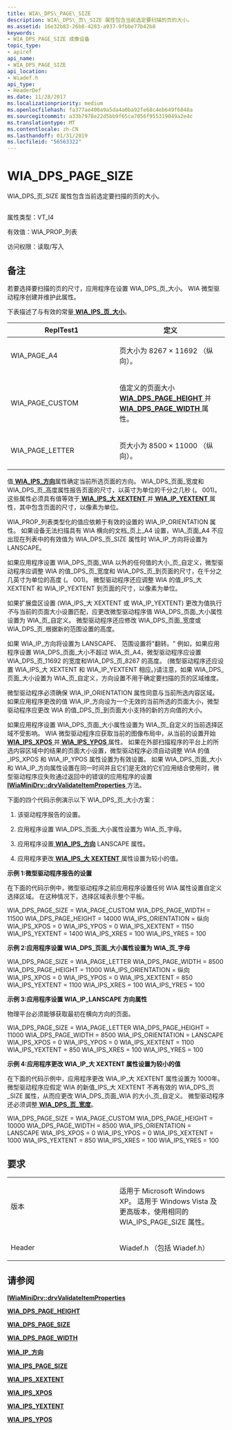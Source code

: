 ```yaml
---
title: WIA\_DPS\_PAGE\_SIZE
description: WIA\_DPS\_页\_SIZE 属性包含当前选定要扫描的页的大小。
ms.assetid: 16e32b83-26b8-4283-a937-9fbbe77b42b8
keywords:
- WIA_DPS_PAGE_SIZE 成像设备
topic_type:
- apiref
api_name:
- WIA_DPS_PAGE_SIZE
api_location:
- Wiadef.h
api_type:
- HeaderDef
ms.date: 11/28/2017
ms.localizationpriority: medium
ms.openlocfilehash: fa377ae400a9a5da4a0ba92fe68c4eb649f6848a
ms.sourcegitcommit: a33b7978e22d5bb9f65ca7056f955319049a2e4c
ms.translationtype: MT
ms.contentlocale: zh-CN
ms.lasthandoff: 01/31/2019
ms.locfileid: "56563322"
---
```

# <a name="wiadpspagesize"></a>WIA\_DPS\_PAGE\_SIZE


WIA\_DPS\_页\_SIZE 属性包含当前选定要扫描的页的大小。

## <span id="ddk_wia_dps_page_size_si"></span><span id="DDK_WIA_DPS_PAGE_SIZE_SI"></span>


属性类型：VT\_I4

有效值：WIA\_PROP\_列表

访问权限：读取/写入

<a name="remarks"></a>备注
-------

若要选择要扫描的页的尺寸，应用程序在设置 WIA\_DPS\_页\_大小。 WIA 微型驱动程序创建并维护此属性。

下表描述了与有效的常量[ **WIA\_IPS\_页\_大小**](wia-ips-page-size.md)。

<table>
<colgroup>
<col width="50%" />
<col width="50%" />
</colgroup>
<thead>
<tr class="header">
<th>ReplTest1</th>
<th>定义</th>
</tr>
</thead>
<tbody>
<tr class="odd">
<td><p>WIA_PAGE_A4</p></td>
<td><p>页大小为 8267 × 11692 （纵向）。</p></td>
</tr>
<tr class="even">
<td><p>WIA_PAGE_CUSTOM</p></td>
<td><p>值定义的页面大小<a href="wia-dps-page-height.md" data-raw-source="[&lt;strong&gt;WIA_DPS_PAGE_HEIGHT&lt;/strong&gt;](wia-dps-page-height.md)"> <strong>WIA_DPS_PAGE_HEIGHT</strong> </a>并<a href="wia-dps-page-width.md" data-raw-source="[&lt;strong&gt;WIA_DPS_PAGE_WIDTH&lt;/strong&gt;](wia-dps-page-width.md)"> <strong>WIA_DPS_PAGE_WIDTH</strong> </a>属性。</p></td>
</tr>
<tr class="odd">
<td><p>WIA_PAGE_LETTER</p></td>
<td><p>页大小为 8500 × 11000 （纵向）。</p></td>
</tr>
</tbody>
</table>

 

值[ **WIA\_IPS\_方向**](wia-ips-orientation.md)属性确定当前所选页面的方向。 WIA\_DPS\_页面\_宽度和 WIA\_DPS\_页\_高度属性报告页面的尺寸，以英寸为单位的千分之几秒 (。 001)。 这些属性必须具有值等效于[ **WIA\_IPS\_大 XEXTENT** ](wia-ips-xextent.md)并[ **WIA\_IP\_YEXTENT** ](wia-ips-yextent.md)属性，其中包含页面的尺寸，以像素为单位。

WIA\_PROP\_列表类型化的值应依赖于有效的设置的 WIA\_IP\_ORIENTATION 属性。 如果设备无法扫描具有 WIA 横向的文档\_页上\_A4 设置，WIA\_页面\_A4 不应出现在列表中的有效值为 WIA\_DPS\_页\_SIZE 属性时 WIA\_IP\_方向将设置为 LANSCAPE。

如果应用程序设置 WIA\_DPS\_页面\_WIA 以外的任何值的大小\_页\_自定义，微型驱动程序应调整 WIA 的值\_DPS\_页\_宽度和 WIA\_DPS\_页\_到页面的尺寸，在千分之几英寸为单位的高度 (。 001)。 微型驱动程序还应调整 WIA 的值\_IPS\_大 XEXTENT 和 WIA\_IP\_YEXTENT 到页面的尺寸，以像素为单位。

如果扩展盘区设置 (WIA\_IPS\_大 XEXTENT 或 WIA\_IP\_YEXTENT) 更改为值执行*不*与当前的页面大小设置匹配，应更改微型驱动程序值 WIA\_DPS\_页面\_大小属性设置为 WIA\_页\_自定义。 微型驱动程序还应修改 WIA\_DPS\_页面\_宽度或 WIA\_DPS\_页\_根据新的范围设置的高度。

如果 WIA\_IP\_方向将设置为 LANSCAPE、 范围设置将"翻转。" 例如，如果应用程序设置 WIA\_DPS\_页面\_大小不超过 WIA\_页\_A4，微型驱动程序应设置 WIA\_DPS\_页\_11692 的宽度和WIA\_DPS\_页\_8267 的高度。 (微型驱动程序还应设置 WIA\_IPS\_大 XEXTENT 和 WIA\_IP\_YEXTENT 相应。)请注意，如果 WIA\_DPS\_页面\_大小设置为 WIA\_页\_自定义，方向设置不用于确定要扫描的页的区域维度。

微型驱动程序必须确保 WIA\_IP\_ORIENTATION 属性同意与当前所选内容区域。 如果应用程序更改的值 WIA\_IP\_方向设为一个无效的当前所选的页面大小，微型驱动程序应更改 WIA 的值\_DPS\_页\_到页面大小支持的新的方向值的大小。

如果应用程序设置 WIA\_DPS\_页面\_大小属性设置为 WIA\_页\_自定义的当前选择区域不受影响。 WIA 微型驱动程序应获取当前的图像布局中，从当前的设置开始[ **WIA\_IPS\_XPOS** ](wia-ips-xpos.md)并[ **WIA\_IPS\_YPOS** ](wia-ips-ypos.md)属性。 如果在外部扫描程序的平台上的所选内容区域中的结果的页面大小设置，微型驱动程序必须自动调整 WIA 的值\_IPS\_XPOS 和 WIA\_IP\_YPOS 属性设置为有效设置。 如果 WIA\_DPS\_页面\_大小和 WIA\_IP\_方向属性设置在同一时间并且它们是无效的它们应用结合使用时，微型驱动程序应失败通过返回中的错误的应用程序的设置[ **IWiaMiniDrv::drvValidateItemProperties** ](https://msdn.microsoft.com/library/windows/hardware/ff545017)方法。

下面的四个代码示例演示以下 WIA\_DPS\_页\_大小方案：

1.  该驱动程序报告的设置。

2.  应用程序设置 WIA\_DPS\_页面\_大小属性设置为 WIA\_页\_字母。

3.  应用程序设置[ **WIA\_IPS\_方向**](wia-ips-orientation.md) LANSCAPE 属性。

4.  应用程序更改[ **WIA\_IPS\_大 XEXTENT** ](wia-ips-xextent.md)属性设置为较小的值。

**示例 1:微型驱动程序报告的设置**

在下面的代码示例中，微型驱动程序之前应用程序设置任何 WIA 属性设置自定义选择区域。 在这种情况下，选择区域表示整个平板。

WIA_DPS_PAGE_SIZE = WIA_PAGE_CUSTOM WIA_DPS_PAGE_WIDTH = 11500 WIA_DPS_PAGE_HEIGHT = 14000 WIA_IPS_ORIENTATION = 纵向 WIA_IPS_XPOS = 0 WIA_IPS_YPOS = 0 WIA_IPS_XEXTENT = 1150 WIA_IPS_YEXTENT = 1400 WIA_IPS_XRES = 100 WIA_IPS_YRES = 100

**示例 2:应用程序设置 WIA\_DPS\_页面\_大小属性设置为 WIA\_页\_字母**

WIA_DPS_PAGE_SIZE = WIA_PAGE_LETTER WIA_DPS_PAGE_WIDTH = 8500 WIA_DPS_PAGE_HEIGHT = 11000 WIA_IPS_ORIENTATION = 纵向 WIA_IPS_XPOS = 0 WIA_IPS_YPOS = 0 WIA_IPS_XEXTENT = 850 WIA_IPS_YEXTENT = 1100 WIA_IPS_XRES = 100 WIA_IPS_YRES = 100

**示例 3:应用程序设置 WIA\_IP\_LANSCAPE 方向属性**

物理平台必须能够获取最初在横向方向的页面。

WIA_DPS_PAGE_SIZE = WIA_PAGE_LETTER WIA_DPS_PAGE_HEIGHT = 11000 WIA_DPS_PAGE_WIDTH = 8500 WIA_IPS_ORIENTATION = LANSCAPE WIA_IPS_XPOS = 0 WIA_IPS_YPOS = 0 WIA_IPS_XEXTENT = 1100 WIA_IPS_YEXTENT = 850 WIA_IPS_XRES = 100 WIA_IPS_YRES = 100

**示例 4:应用程序更改 WIA\_IP\_大 XEXTENT 属性设置为较小的值**

在下面的代码示例中，应用程序更改 WIA\_IP\_大 XEXTENT 属性设置为 1000年。 微型驱动程序应假定 WIA 的新值\_IPS\_大 XEXTENT 不再有效的 WIA\_DPS\_页\_SIZE 属性，从而应更改 WIA\_DPS\_页面\_WIA 的大小\_页\_自定义。 微型驱动程序还必须调整[ **WIA\_DPS\_页\_宽度**](wia-dps-page-width.md)。

WIA_DPS_PAGE_SIZE = WIA_PAGE_CUSTOM WIA_DPS_PAGE_HEIGHT = 10000 WIA_DPS_PAGE_WIDTH = 8500 WIA_IPS_ORIENTATION = LANSCAPE WIA_IPS_XPOS = 0 WIA_IPS_YPOS = 0 WIA_IPS_XEXTENT = 1000 WIA_IPS_YEXTENT = 850 WIA_IPS_XRES = 100 WIA_IPS_YRES = 100

<a name="requirements"></a>要求
------------

<table>
<colgroup>
<col width="50%" />
<col width="50%" />
</colgroup>
<tbody>
<tr class="odd">
<td><p>版本</p></td>
<td><p>适用于 Microsoft Windows XP。 适用于 Windows Vista 及更高版本，使用相同的 WIA_IPS_PAGE_SIZE 属性。</p></td>
</tr>
<tr class="even">
<td><p>Header</p></td>
<td>Wiadef.h （包括 Wiadef.h）</td>
</tr>
</tbody>
</table>

## <a name="see-also"></a>请参阅

[**IWiaMiniDrv::drvValidateItemProperties**](https://msdn.microsoft.com/library/windows/hardware/ff545017)

[**WIA\_DPS\_PAGE\_HEIGHT**](wia-dps-page-height.md)

[**WIA\_DPS\_PAGE\_SIZE**](wia-dps-page-size.md)

[**WIA\_DPS\_PAGE\_WIDTH**](wia-dps-page-width.md)

[**WIA\_IP\_方向**](wia-ips-orientation.md)

[**WIA\_IPS\_PAGE\_SIZE**](wia-ips-page-size.md)

[**WIA\_IPS\_XEXTENT**](wia-ips-xextent.md)

[**WIA\_IPS\_XPOS**](wia-ips-xpos.md)

[**WIA\_IPS\_YEXTENT**](wia-ips-yextent.md)

[**WIA\_IPS\_YPOS**](wia-ips-ypos.md)
